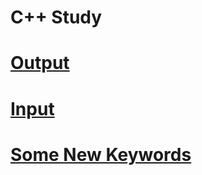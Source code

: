 # C++ Study

# [Output](https://github.com/mbsmbs/CPP/blob/main/Output/Output.md)

# [Input](https://github.com/mbsmbs/CPP/blob/main/Input/Input.md)

# [Some New Keywords](https://github.com/mbsmbs/CPP/blob/main/SomeNewKeywords/SomeNewKeywords.md)
